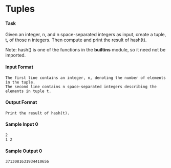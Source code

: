 # Tuples

#### Task
Given an integer, n, and n space-separated integers as input, create a tuple, t, of those n integers. Then compute and print the result of hash(t).

Note: hash() is one of the functions in the __builtins__ module, so it need not be imported.

#### Input Format
    The first line contains an integer, n, denoting the number of elements in the tuple.
    The second line contains n space-separated integers describing the elements in tuple t.

#### Output Format
    Print the result of hash(t).

#### Sample Input 0
    2
    1 2

#### Sample Output 0
    3713081631934410656